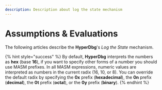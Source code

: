 ```yaml
---
description: Description about log the state mechanism
---
```


# Assumptions & Evaluations

The following articles describe the **HyperDbg**'s _Log the State_ mechanism.



{% hint style="success" %}
By default, **HyperDbg** interprets the numbers as **hex** \(base **16**\), if you want to specify other forms of a number you should use MASM prefixes. In all MASM expressions, numeric values are interpreted as numbers in the current radix \(16, 10, or 8\). You can override the default radix by specifying the **0x** prefix \(**hexadecimal**\), the **0n** prefix \(**decimal**\), the **0t** prefix \(**octal**\), or the **0y** prefix \(**binary**\).
{% endhint %}



